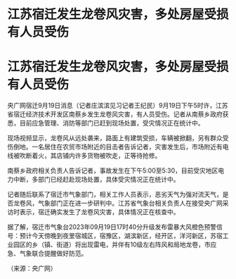 # 江苏宿迁发生龙卷风灾害，多处房屋受损有人员受伤

# 江苏宿迁发生龙卷风灾害，多处房屋受损有人员受伤

央广网宿迁9月19日消息（记者庄滨滨见习记者王纪民）9月19日下午5时许，江苏省宿迁经济技术开发区南蔡乡发生龙卷风灾害，有人员受伤。记者从南蔡乡政府获悉，目前应急管理、消防等部门已赶到现场处置，受灾情况正在统计中。

现场视频显示，龙卷风从远处袭来，路面上有建筑受损，车辆被掀翻，另有群众受伤倒地。一名居住在农贸市场附近的目击者告诉记者，灾害发生后，市场附近有电线被吹断着火，其店铺内许多货物被吹走，正等待抢修。

南蔡乡政府相关负责人告诉记者，事故发生在下午5:00至5:30，目前受灾地区电力中断，多部门已经赶赴现场处置，具体受灾情况正在统计中。

记者随后联系了宿迁市气象部门，相关工作人员表示，恶劣天气为强对流天气，是否龙卷风，气象部门正在进一步研判中。江苏省气象台相关负责人在接受央广网采访时表示，宿迁确实发生了龙卷风灾害，具体情况正在核查中。

据了解，宿迁市气象台2023年09月19日17时40分升级发布雷暴大风橙色预警信号：预计今天傍晚到夜里宿城区，宿豫区，湖滨新区，经开区，洋河新区，苏宿工业园区的乡（镇、街道）将出现雷电，并伴有10级左右阵风和局地龙卷，市应急、气象联合提醒做好防范。

（来源：央广网）

